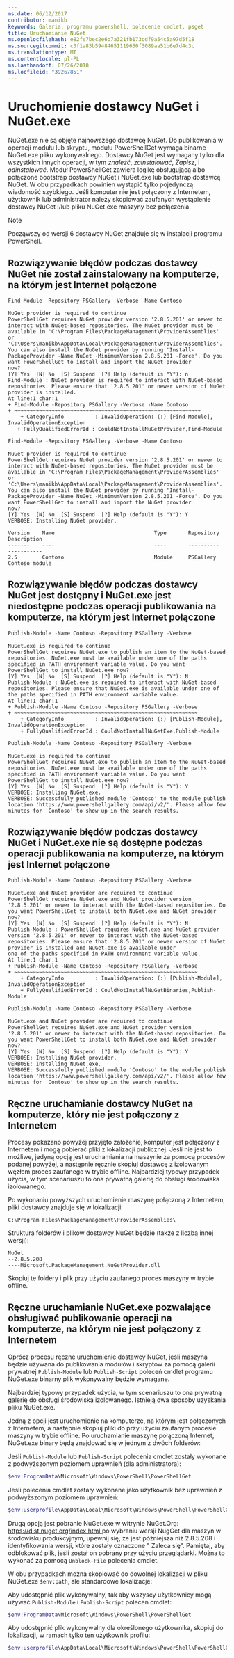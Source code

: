 ```yaml
---
ms.date: 06/12/2017
contributor: manikb
keywords: Galeria, programu powershell, polecenie cmdlet, psget
title: Uruchamianie NuGet
ms.openlocfilehash: e82fe7bec2e6b7a321fb173cdf9a54c5a97d5f18
ms.sourcegitcommit: c3f1a83b59484651119630f3089aa51b6e7d4c3c
ms.translationtype: MT
ms.contentlocale: pl-PL
ms.lasthandoff: 07/26/2018
ms.locfileid: "39267851"
---
```

# <a name="bootstrap-the-nuget-provider-and-nugetexe"></a>Uruchomienie dostawcy NuGet i NuGet.exe

NuGet.exe nie są objęte najnowszego dostawcę NuGet. Do publikowania w operacji modułu lub skryptu, modułu PowerShellGet wymaga binarne NuGet.exe pliku wykonywalnego. Dostawcy NuGet jest wymagany tylko dla wszystkich innych operacji, w tym *znaleźć*, *zainstalować*, *Zapisz*, i *odinstalować*.
Moduł PowerShellGet zawiera logikę obsługującą albo połączone bootstrap dostawcy NuGet i NuGet.exe lub bootstrap dostawcę NuGet. W obu przypadkach powinien wystąpić tylko pojedynczą wiadomość szybkiego. Jeśli komputer nie jest połączony z Internetem, użytkownik lub administrator należy skopiować zaufanych wystąpienie dostawcy NuGet i/lub pliku NuGet.exe maszyny bez połączenia.

> [!NOTE]
> Począwszy od wersji 6 dostawcy NuGet znajduje się w instalacji programu PowerShell.

## <a name="resolving-error-when-the-nuget-provider-has-not-been-installed-on-a-machine-that-is-internet-connected"></a>Rozwiązywanie błędów podczas dostawcy NuGet nie został zainstalowany na komputerze, na którym jest Internet połączone

```powershell
Find-Module -Repository PSGallery -Verbose -Name Contoso
```

```output
NuGet provider is required to continue
PowerShellGet requires NuGet provider version '2.8.5.201' or newer to interact with NuGet-based repositories. The NuGet provider must be available in 'C:\Program Files\PackageManagement\ProviderAssemblies' or
'C:\Users\manikb\AppData\Local\PackageManagement\ProviderAssemblies'. You can also install the NuGet provider by running 'Install-PackageProvider -Name NuGet -MinimumVersion 2.8.5.201 -Force'. Do you want PowerShellGet to install and import the NuGet provider
now?
[Y] Yes  [N] No  [S] Suspend  [?] Help (default is "Y"): n
Find-Module : NuGet provider is required to interact with NuGet-based repositories. Please ensure that '2.8.5.201' or newer version of NuGet provider is installed.
At line:1 char:1
+ Find-Module -Repository PSGallery -Verbose -Name Contoso
+ ~~~~~~~~~~~~~~~~~~~~~~~~~~~~~~~~~~~~~~~~~~~~~~~~~~~~~~~~~~~~
    + CategoryInfo          : InvalidOperation: (:) [Find-Module], InvalidOperationException
   + FullyQualifiedErrorId : CouldNotInstallNuGetProvider,Find-Module
```

```powershell
Find-Module -Repository PSGallery -Verbose -Name Contoso
```

```output
NuGet provider is required to continue
PowerShellGet requires NuGet provider version '2.8.5.201' or newer to interact with NuGet-based repositories. The NuGet provider must be available in 'C:\Program Files\PackageManagement\ProviderAssemblies' or
'C:\Users\manikb\AppData\Local\PackageManagement\ProviderAssemblies'. You can also install the NuGet provider by running 'Install-PackageProvider -Name NuGet -MinimumVersion 2.8.5.201 -Force'. Do you want PowerShellGet to install and import the NuGet provider
now?
[Y] Yes  [N] No  [S] Suspend  [?] Help (default is "Y"): Y
VERBOSE: Installing NuGet provider.

Version    Name                                Type       Repository           Description
-------    ----                                ----       ----------           -----------
2.5        Contoso                             Module     PSGallery        Contoso module
```

## <a name="resolving-error-when-the-nuget-provider-is-available-and-nugetexe-is-not-available-during-the-publish-operation-on-a-machine-that-is-internet-connected"></a>Rozwiązywanie błędów podczas dostawcy NuGet jest dostępny i NuGet.exe jest niedostępne podczas operacji publikowania na komputerze, na którym jest Internet połączone

```powershell
Publish-Module -Name Contoso -Repository PSGallery -Verbose
```

```output
NuGet.exe is required to continue
PowerShellGet requires NuGet.exe to publish an item to the NuGet-based repositories. NuGet.exe must be available under one of the paths specified in PATH environment variable value. Do you want PowerShellGet to install NuGet.exe now?
[Y] Yes  [N] No  [S] Suspend  [?] Help (default is "Y"): N
Publish-Module : NuGet.exe is required to interact with NuGet-based repositories. Please ensure that NuGet.exe is available under one of the paths specified in PATH environment variable value.
At line:1 char:1
+ Publish-Module -Name Contoso -Repository PSGallery -Verbose
+ ~~~~~~~~~~~~~~~~~~~~~~~~~~~~~~~~~~~~~~~~~~~~~~~~~~~~~~~~~~~
    + CategoryInfo          : InvalidOperation: (:) [Publish-Module], InvalidOperationException
    + FullyQualifiedErrorId : CouldNotInstallNuGetExe,Publish-Module
```

```powershell
Publish-Module -Name Contoso -Repository PSGallery -Verbose
```

```output
NuGet.exe is required to continue
PowerShellGet requires NuGet.exe to publish an item to the NuGet-based repositories. NuGet.exe must be available under one of the paths specified in PATH environment variable value. Do you want PowerShellGet to install NuGet.exe now?
[Y] Yes  [N] No  [S] Suspend  [?] Help (default is "Y"): Y
VERBOSE: Installing NuGet.exe.
VERBOSE: Successfully published module 'Contoso' to the module publish location 'https://www.powershellgallery.com/api/v2/'. Please allow few minutes for 'Contoso' to show up in the search results.
```

## <a name="resolving-error-when-both-nuget-provider-and-nugetexe-are-not-available-during-the-publish-operation-on-a-machine-that-is-internet-connected"></a>Rozwiązywanie błędów podczas dostawcy NuGet i NuGet.exe nie są dostępne podczas operacji publikowania na komputerze, na którym jest Internet połączone

```powershell
Publish-Module -Name Contoso -Repository PSGallery -Verbose
```

```output
NuGet.exe and NuGet provider are required to continue
PowerShellGet requires NuGet.exe and NuGet provider version '2.8.5.201' or newer to interact with the NuGet-based repositories. Do you want PowerShellGet to install both NuGet.exe and NuGet provider now?
[Y] Yes  [N] No  [S] Suspend  [?] Help (default is "Y"): N
Publish-Module : PowerShellGet requires NuGet.exe and NuGet provider version '2.8.5.201' or newer to interact with the NuGet-based repositories. Please ensure that '2.8.5.201' or newer version of NuGet provider is installed and NuGet.exe is available under
one of the paths specified in PATH environment variable value.
At line:1 char:1
+ Publish-Module -Name Contoso -Repository PSGallery -Verbose
+ ~~~~~~~~~~~~~~~~~~~~~~~~~~~~~~~~~~~~~~~~~~~~~~~~~~~~~~~~~~~
    + CategoryInfo          : InvalidOperation: (:) [Publish-Module], InvalidOperationException
    + FullyQualifiedErrorId : CouldNotInstallNuGetBinaries,Publish-Module
```

```powershell
Publish-Module -Name Contoso -Repository PSGallery -Verbose
```

```output
NuGet.exe and NuGet provider are required to continue
PowerShellGet requires NuGet.exe and NuGet provider version '2.8.5.201' or newer to interact with the NuGet-based repositories. Do you want PowerShellGet to install both NuGet.exe and NuGet provider now?
[Y] Yes  [N] No  [S] Suspend  [?] Help (default is "Y"): Y
VERBOSE: Installing NuGet provider.
VERBOSE: Installing NuGet.exe.
VERBOSE: Successfully published module 'Contoso' to the module publish location 'https://www.powershellgallery.com/api/v2/'. Please allow few minutes for 'Contoso' to show up in the search results.
```

## <a name="manually-bootstrapping-the-nuget-provider-on-a-machine-that-is-not-connected-to-the-internet"></a>Ręczne uruchamianie dostawcy NuGet na komputerze, który nie jest połączony z Internetem

Procesy pokazano powyżej przyjęto założenie, komputer jest połączony z Internetem i mogą pobierać pliki z lokalizacji publicznej. Jeśli nie jest to możliwe, jedyną opcją jest uruchamiania na maszynie za pomocą procesów podanej powyżej, a następnie ręcznie skopiuj dostawcę z izolowanym węzłem proces zaufanego w trybie offline. Najbardziej typowy przypadek użycia, w tym scenariuszu to ona prywatną galerię do obsługi środowiska izolowanego.

Po wykonaniu powyższych uruchomienie maszynę połączoną z Internetem, pliki dostawcy znajduje się w lokalizacji:

`C:\Program Files\PackageManagement\ProviderAssemblies\`

Struktura folderów i plików dostawcy NuGet będzie (także z liczbą innej wersji):

```
NuGet
--2.8.5.208
----Microsoft.PackageManagement.NuGetProvider.dll
```

Skopiuj te foldery i plik przy użyciu zaufanego proces maszyny w trybie offline.

## <a name="manually-bootstrapping-nugetexe-to-support-publish-operations-on-a-machine-that-is-not-connected-to-the-internet"></a>Ręczne uruchamianie NuGet.exe pozwalające obsługiwać publikowanie operacji na komputerze, na którym nie jest połączony z Internetem

Oprócz procesu ręczne uruchomienie dostawcy NuGet, jeśli maszyna będzie używana do publikowania modułów i skryptów za pomocą galerii prywatnej `Publish-Module` lub `Publish-Script` poleceń cmdlet programu NuGet.exe binarny plik wykonywalny będzie wymagane.

Najbardziej typowy przypadek użycia, w tym scenariuszu to ona prywatną galerię do obsługi środowiska izolowanego. Istnieją dwa sposoby uzyskania pliku NuGet.exe.

Jedną z opcji jest uruchomienie na komputerze, na którym jest połączonych z Internetem, a następnie skopiuj pliki do przy użyciu zaufanym procesie maszyny w trybie offline. Po uruchamianie maszynę połączoną Internet, NuGet.exe binary będą znajdować się w jednym z dwóch folderów:

Jeśli `Publish-Module` lub `Publish-Script` polecenia cmdlet zostały wykonane z podwyższonym poziomem uprawnień (dla administratora):

```powershell
$env:ProgramData\Microsoft\Windows\PowerShell\PowerShellGet
```

Jeśli polecenia cmdlet zostały wykonane jako użytkownik bez uprawnień z podwyższonym poziomem uprawnień:

```powershell
$env:userprofile\AppData\Local\Microsoft\Windows\PowerShell\PowerShellGet\
```

Drugą opcją jest pobranie NuGet.exe w witrynie NuGet.Org: [ https://dist.nuget.org/index.html ](https://www.nuget.org/downloads) po wybraniu wersji NugGet dla maszyn w środowisku produkcyjnym, upewnij się, że jest późniejsza niż 2.8.5.208 i identyfikowania wersji, które zostały oznaczone " Zaleca się". Pamiętaj, aby odblokować plik, jeśli został on pobrany przy użyciu przeglądarki. Można to wykonać za pomocą `Unblock-File` polecenia cmdlet.

W obu przypadkach można skopiować do dowolnej lokalizacji w pliku NuGet.exe `$env:path`, ale standardowe lokalizacje:

Aby udostępnić plik wykonywalny, tak aby wszyscy użytkownicy mogą używać `Publish-Module` i `Publish-Script` poleceń cmdlet:

```powershell
$env:ProgramData\Microsoft\Windows\PowerShell\PowerShellGet
```

Aby udostępnić plik wykonywalny dla określonego użytkownika, skopiuj do lokalizacji, w ramach tylko ten użytkownik profilu:

```powershell
$env:userprofile\AppData\Local\Microsoft\Windows\PowerShell\PowerShellGet\
```